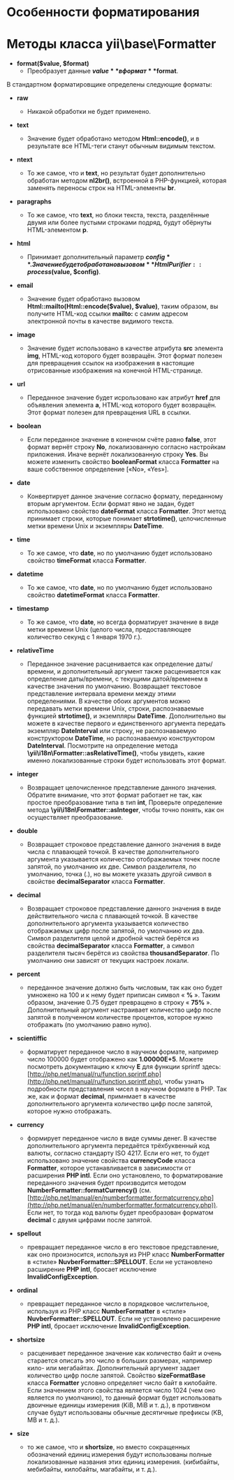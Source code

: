 Особенности форматирования
====================

# Методы класса yii\base\Formatter

* **format($value, $format)** 
  * Преобразует данные **$value** в формат **$format**.

В стандартном форматировщике определены следующие форматы:

* **raw** 
  * Никакой обработки не будет применено.

* **text** 
  * Значение будет обработано методом **Html::encode()**, и в результате все HTML-теги станут обычным видимым текстом.

* **ntext** 
  * То же самое, что и **text**, но результат будет дополнительно обработан методом **nl2br()**, встроенной в PHP-функцией, которая заменять переносы строк на HTML-элементы **br**.

* **paragraphs** 
  * То же самое, что **text**, но блоки текста, текста, разделённые двумя или более пустыми строками подряд, будут обёрнуты HTML-элементом **p**.

* **html** 
  * Принимает дополнительный параметр **$config**. Значение будет обработано вызовом **HtmlPurifier::process($value, $config)**.

* **email** 
  * Значение будет обработано вызовом **Html::mailto(Html::encode($value), $value)**, таким образом, вы получите HTML-код ссылки **mailto:** с самим адресом электронной почты в качестве видимого текста.

* **image** 
  * Значение будет использовано в качестве атрибута **src** элемента **img**, HTML-код которого будет возвращён. Этот формат полезен для превращения ссылок на изображения в настоящие  отрисованные изображения на конечной HTML-странице.

* **url** 
  * Переданное значение будет исрользовано как атрибут **href** для объявления элемента **a**, HTML-код которого будет возвращён. Этот формат полезен для превращения URL в ссылки.

* **boolean** 
  * Если переданное значение в конечном счёте равно **false**, этот формат вернёт строку **No**, локализованную согласно настройкам приложения. Иначе вернёт локализованную строку **Yes**. Вы можете изменить свойство **booleanFormat** класса **Formatter** на ваше собственное определение [«No», «Yes»].

* **date** 
  * Конвертирует данное значение согласно формату, переданному вторым аргументом. Если формат явно не задан, будет использовано свойство **dateFormat** класса **Formatter**. Этот метод принимает строки, которые понимает **strtotime()**, целочисленные метки времени Unix и экземпляры **DateTime**.

* **time** 
  * То же самое, что **date**, но по умолчанию будет использовано свойство **timeFormat** класса **Formatter**.

* **datetime** 
  * То же самое, что **date**, но по умолчанию будет использовано свойство **datetimeFormat** класса **Formatter**.

* **timestamp** 
  * То же самое, что **date**, но всегда форматирует значение в виде метки времени Unix (целого числа, предоставляющее количество секунд с 1 января 1970 г.).

* **relativeTime** 
  * Переданное значение расценивается как определение даты/времени, и дополнительный аргумент также расценивается как определение даты/времени, с текущими датой/временем в качестве значения по умолчанию. Возвращает текстовое представление интервала времени между этими определениями. В качестве обоих аргументов можно передавать метки времени Unix, строки, распознаваемые функцией **strtotime()**, и экземпляры **DateTime**. Дополнительно вы можете в качестве первого и единственного аргумента передать экземпляр **DateInterval** или строку, не распознаваемую конструктором **DateTime**, но распознаваемую конструктором **DateInterval**. Посмотрите на определение метода **\yii\i18n\Formatter::asRelativeTime()**, чтобы увидеть, какие именно локализованные строки будет использовать этот формат.


* **integer** 
  * Возвращает целочисленное представление данного значения. Обратите внимание, что этот формат работает не так, как простое преобразование типа в тип **int**, Проверьте определение метода **\yii\i18n\Formatter::asInteger**, чтобы точно понять, как он осуществляет преобразование.

* **double** 
  * Возвращает строковое представление данного значения в виде числа с плавающей точкой. В качестве дополнительного аргумента указывается количество отображаемых точек после запятой, по умолчанию их две. Символ разделителя, по умолчанию, точка (.), но вы можете указать другой символ в свойстве **decimalSeparator** класса **Formatter**.

* **decimal** 
  * Возвращает строковое представление данного значения в виде действительного числа с плавающей точкой. В качестве дополнительного аргумента указывается количество отображаемых цифр после запятой, по умолчанию их два. Символ разделителя целой и дробной частей берётся из свойства **decimalSeparator** класса **Formatter**, а символ разделителя тысяч берётся из свойства **thousandSeparator**. По умолчанию они зависят от текущих настроек локали.

* **percent** 
  * переданное значение должно быть числовым, так как оно будет умножено на 100 и к нему будет приписан символ « **%** ». Таким образом, значение 0.75 будет превращено в строку « **75%** ». Дополнительный аргумент настраивает количество цифр после запятой в полученном количестве процентов, которое нужно отображать (по умолчанию равно нулю).

* **scientiffic** 
  * форматирует переданное число в научном формате, например число 100000 будет отображено как **1.00000E+5**. Можете посмотреть документацию к ключу **E** для функции sprintf здесь: [http://php.net/manual/ru/function.sprintf.php](http://php.net/manual/ru/function.sprintf.php), чтобы узнать подробности представления чисел в научном формате в PHP. Так же, как и формат **decimal**, примнмает в качестве дополнительного аргумента количество цифр после запятой, которое нужно отображать.

* **currency** 
  * формирует переданное число в виде суммы денег. В качестве дополнительного аргумента передаётся трёхбуквенный код валюты, согласно стандарту ISO 4217. Если его нет, то будет использовано значение свойства **currencyCode** класса **Formatter**, которое устанавливается в зависимости от расширения **PHP intl**. Если оно установлено, то форматирование переданного значения будет производится методом **NumberFormatter::formatCurrency()**  (см. [http://php.net/manual/en/numberformatter.formatcurrency.php](http://php.net/manual/en/numberformatter.formatcurrency.php)). Если нет, то тогда код валюты будет преобразован форматом **decimal** с двумя цифрами после запятой.

* **spellout** 
  * превращает переданное число в его текстовое представление, как оно произносится, используя из PHP класс **NumberFormatter** в «стиле» **NuvberFormatter::SPELLOUT**. Если не установлено расширение **PHP intl**, бросает исключение **InvalidConfigException**.

* **ordinal** 
  * превращает переданное число в порядковое числительное, используя из PHP класс  **NumberFormatter** в «стиле» **NuvberFormatter::SPELLOUT**. Если не установлено расширение **PHP intl**, бросает исключение **InvalidConfigException**.

* **shortsize** 
  * расценивает переданное значение как количество байт и очень старается описать это число в больших размерах, например кило- или мегабайтах. Дополнительный аргумент задает количество цифр после запятой. Свойство **sizeFormatBase** класса **Formatter** условно определяет число байт в килобайте. Если значением этого свойства является число 1024 (чем оно является по умолчанию), то данный формат будет использовать двоичные единицы измерения (KiB, MiB и т. д.), в противном случае будут использованы обычные десятичные префиксы (KB, MB и т. д.).

* **size** 
  * то же самое, что и **shortsize**, но вместо сокращенных обозначений единиц измерения будут использованы полные локализованные названия этих единиц измерения. (кибибайты, мебибайты, килобайты, магабайты, и т. д.).




